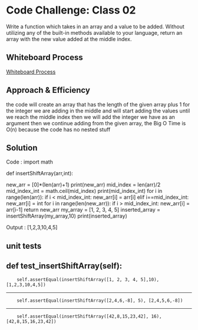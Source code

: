 # Code Challenge: Class 02
Write a function which takes in an array and a value to be added. Without utilizing any of the built-in methods available to your language, return an array with the new value added at the middle index.

## Whiteboard Process
[Whiteboard Process](./pics/code%20challenge%202.jpg)

## Approach & Efficiency
the code will create an array that has the length of the given array plus 1 for the integer we are adding in the middle and will start adding the values until we reach the middle index then we will add the integer we have as an argument then we continue adding from the given array, the Big O Time is O(n) because the code has no nested stuff 

## Solution
Code : 
import math

def insertShiftArray(arr,int):

  new_arr = [0]*(len(arr)+1)
  print(new_arr)
  mid_index = len(arr)/2
  mid_index_int = math.ceil(mid_index)
  print(mid_index_int)
  for i in range(len(arr)):
    if i < mid_index_int:
      new_arr[i] = arr[i]
    elif i==mid_index_int:
      new_arr[i] = int
  for i in range(len(new_arr)):
    if i > mid_index_int:
      new_arr[i] = arr[i-1]
  return new_arr
my_array = [1, 2, 3, 4, 5]
inserted_array = insertShiftArray(my_array,10)
print(inserted_array)



Output : [1,2,3,10,4,5]

## unit tests 
 def test_insertShiftArray(self):
---
        self.assertEqual(insertShiftArray([1, 2, 3, 4, 5],10), [1,2,3,10,4,5])
---
        self.assertEqual(insertShiftArray([2,4,6,-8], 5), [2,4,5,6,-8])
---   
        self.assertEqual(insertShiftArray([42,8,15,23,42], 16), [42,8,15,16,23,42])